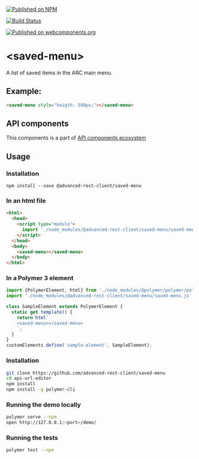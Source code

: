 [![Published on NPM](https://img.shields.io/npm/v/@advanced-rest-client/saved-menu.svg)](https://www.npmjs.com/package/@advanced-rest-client/saved-menu)

[![Build Status](https://travis-ci.org/advanced-rest-client/saved-menu.svg?branch=stage)](https://travis-ci.org/advanced-rest-client/saved-menu)

[![Published on webcomponents.org](https://img.shields.io/badge/webcomponents.org-published-blue.svg)](https://www.webcomponents.org/element/advanced-rest-client/saved-menu)


# &lt;saved-menu&gt;

A list of saved items in the ARC main menu.

## Example:

```html
<saved-menu style="heigth: 500px;"></saved-menu>
```

## API components

This components is a part of [API components ecosystem](https://elements.advancedrestclient.com/)

## Usage

### Installation
```
npm install --save @advanced-rest-client/saved-menu
```

### In an html file

```html
<html>
  <head>
    <script type="module">
      import './node_modules/@advanced-rest-client/saved-menu/saved-menu.js';
    </script>
  </head>
  <body>
    <saved-menu></saved-menu>
  </body>
</html>
```

### In a Polymer 3 element

```js
import {PolymerElement, html} from './node_modules/@polymer/polymer/polymer-element.js';
import './node_modules/@advanced-rest-client/saved-menu/saved-menu.js';

class SampleElement extends PolymerElement {
  static get template() {
    return html`
    <saved-menu></saved-menu>
    `;
  }
}
customElements.define('sample-element', SampleElement);
```

### Installation

```sh
git clone https://github.com/advanced-rest-client/saved-menu
cd api-url-editor
npm install
npm install -g polymer-cli
```

### Running the demo locally

```sh
polymer serve --npm
open http://127.0.0.1:<port>/demo/
```

### Running the tests
```sh
polymer test --npm
```
